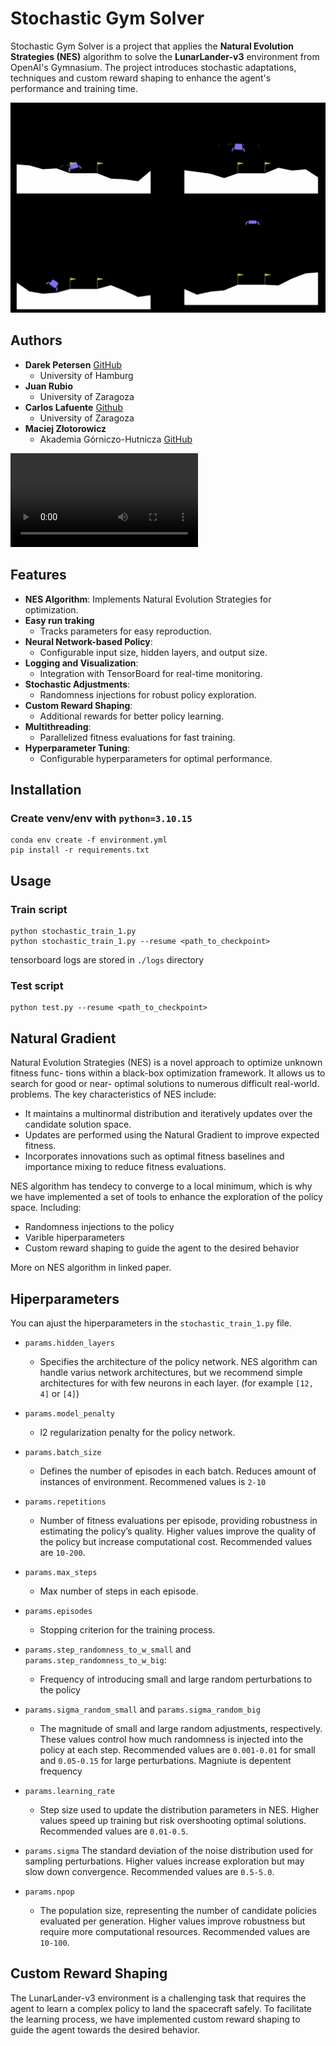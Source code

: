 # Stochastic Gym Solver 

Stochastic Gym Solver is a project that applies the **Natural Evolution Strategies (NES)** algorithm to solve the **LunarLander-v3** environment from OpenAI's Gymnasium. The project introduces stochastic adaptations, techniques and custom reward shaping to enhance the agent's performance and training time.

![](/resources/small_model/Animation.gif)

## Authors

- **Darek Petersen** [GitHub](https://github.com/BlueCl0wn) 
  - University of Hamburg  
- **Juan Rubio**  
  - University of Zaragoza  
- **Carlos Lafuente**  [Github](https://github.com/juanchinunizar)
  - University of Zaragoza  
- **Maciej Złotorowicz**  
  - Akademia Górniczo-Hutnicza  [GitHub](https://github.com/Lord225) 

![](/videos/Lander-Sample.mp4)

## Features

- **NES Algorithm**: Implements Natural Evolution Strategies for optimization.
- **Easy run traking**
  - Tracks parameters for easy reproduction.
- **Neural Network-based Policy**:
  - Configurable input size, hidden layers, and output size.
- **Logging and Visualization**:
  - Integration with TensorBoard for real-time monitoring.
- **Stochastic Adjustments**:
  - Randomness injections for robust policy exploration.
- **Custom Reward Shaping**:
    - Additional rewards for better policy learning.
- **Multithreading**:
  - Parallelized fitness evaluations for fast training.
- **Hyperparameter Tuning**:
    - Configurable hyperparameters for optimal performance.

## Installation
### Create venv/env with `python=3.10.15`
```
conda env create -f environment.yml 
pip install -r requirements.txt
```

## Usage
### Train script
```
python stochastic_train_1.py
python stochastic_train_1.py --resume <path_to_checkpoint>
```

tensorboard logs are stored in `./logs` directory

### Test script
```
python test.py --resume <path_to_checkpoint>
```

## Natural Gradient
Natural Evolution Strategies (NES) is a novel approach to optimize unknown fitness func-
tions within a black-box optimization framework. It allows us to search for good or near-
optimal solutions to numerous difficult real-world. problems.
The key characteristics of NES include:
* It maintains a multinormal distribution and iteratively updates over the candidate
solution space.
* Updates are performed using the Natural Gradient to improve expected fitness.
* Incorporates innovations such as optimal fitness baselines and importance mixing
to reduce fitness evaluations.

NES algorithm has tendecy to converge to a local minimum, which is why we have implemented a set of tools to enhance the exploration of the policy space.
Including:
* Randomness injections to the policy
* Varible hiperparameters
* Custom reward shaping to guide the agent to the desired behavior

More on NES algorithm in linked paper.



## Hiperparameters
You can ajust the hiperparameters in the `stochastic_train_1.py` file.

* `params.hidden_layers`
    * Specifies the architecture of the policy network. NES algorithm can handle varius network architectures, but we recommend simple architectures for with few neurons in each layer. (for example `[12, 4]` or `[4]`)

* `params.model_penalty`
    * l2 regularization penalty for the policy network.

* `params.batch_size`
    * Defines the number of episodes in each batch. Reduces amount of instances of environment. Recommened values is `2-10`

* `params.repetitions`
    * Number of fitness evaluations per episode, providing robustness in estimating the policy’s quality. Higher values improve the quality of the policy but increase computational cost. Recommended values are `10-200`.

* `params.max_steps`
    * Max number of steps in each episode.

* `params.episodes`
    * Stopping criterion for the training process.

* `params.step_randomness_to_w_small` and `params.step_randomness_to_w_big`:
    * Frequency of introducing small and large random perturbations to the policy

* `params.sigma_random_small` and `params.sigma_random_big`
    * The magnitude of small and large random adjustments, respectively. These values control how much randomness is injected into the policy at each step. Recommended values are `0.001-0.01` for small and `0.05-0.15` for large perturbations. Magniute is depentent frequency

* `params.learning_rate`
    * Step size used to update the distribution parameters in NES. Higher values speed up training but risk overshooting optimal solutions. Recommended values are `0.01-0.5`.

* `params.sigma`
    The standard deviation of the noise distribution used for sampling perturbations. Higher values increase exploration but may slow down convergence. Recommended values are `0.5-5.0`.

* `params.npop`
    * The population size, representing the number of candidate policies evaluated per generation. Higher values improve robustness but require more computational resources. Recommended values are `10-100`.



## Custom Reward Shaping
The LunarLander-v3 environment is a challenging task that requires the agent to learn a complex policy to land the spacecraft safely. To facilitate the learning process, we have implemented custom reward shaping to guide the agent towards the desired behavior.
